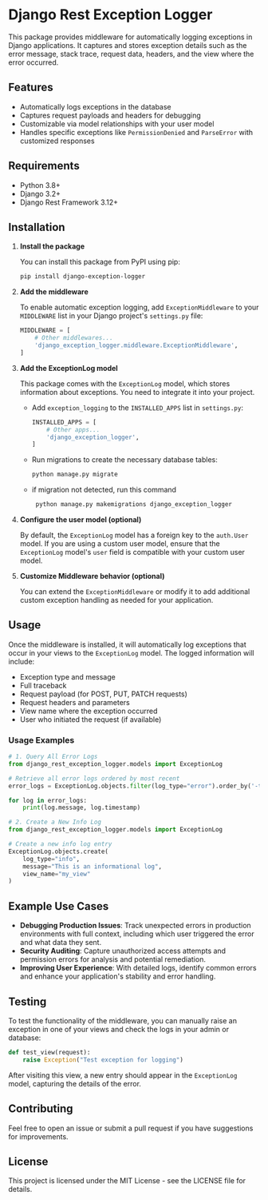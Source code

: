 # Django Rest Exception Logger

This package provides middleware for automatically logging exceptions in Django applications. It captures and stores exception details such as the error message, stack trace, request data, headers, and the view where the error occurred.

## Features

- Automatically logs exceptions in the database
- Captures request payloads and headers for debugging
- Customizable via model relationships with your user model
- Handles specific exceptions like `PermissionDenied` and `ParseError` with customized responses

## Requirements

- Python 3.8+
- Django 3.2+
- Django Rest Framework 3.12+

## Installation

1. **Install the package**

   You can install this package from PyPI using pip:

   ```bash
   pip install django-exception-logger
   ```

2. **Add the middleware**

   To enable automatic exception logging, add `ExceptionMiddleware` to your `MIDDLEWARE` list in your Django project's `settings.py` file:

   ```python
   MIDDLEWARE = [
       # Other middlewares...
       'django_exception_logger.middleware.ExceptionMiddleware',
   ]
   ```

3. **Add the ExceptionLog model**

   This package comes with the `ExceptionLog` model, which stores information about exceptions. You need to integrate it into your project.

   - Add `exception_logging` to the `INSTALLED_APPS` list in `settings.py`:

     ```python
     INSTALLED_APPS = [
         # Other apps...
         'django_exception_logger',
     ]
     ```

   - Run migrations to create the necessary database tables:

     ```bash
     python manage.py migrate
     ```
   - if migration not detected, run this command
     ```bash
      python manage.py makemigrations django_exception_logger
     ```
       

4. **Configure the user model (optional)**

   By default, the `ExceptionLog` model has a foreign key to the `auth.User` model. If you are using a custom user model, ensure that the `ExceptionLog` model's `user` field is compatible with your custom user model.

5. **Customize Middleware behavior (optional)**

   You can extend the `ExceptionMiddleware` or modify it to add additional custom exception handling as needed for your application.

## Usage

Once the middleware is installed, it will automatically log exceptions that occur in your views to the `ExceptionLog` model. The logged information will include:

- Exception type and message
- Full traceback
- Request payload (for POST, PUT, PATCH requests)
- Request headers and parameters
- View name where the exception occurred
- User who initiated the request (if available)

### Usage Examples

```python
# 1. Query All Error Logs
from django_rest_exception_logger.models import ExceptionLog

# Retrieve all error logs ordered by most recent
error_logs = ExceptionLog.objects.filter(log_type="error").order_by('-timestamp')

for log in error_logs:
    print(log.message, log.timestamp)

# 2. Create a New Info Log
from django_rest_exception_logger.models import ExceptionLog

# Create a new info log entry
ExceptionLog.objects.create(
    log_type="info",
    message="This is an informational log",
    view_name="my_view"
)

```

## Example Use Cases

- **Debugging Production Issues**: Track unexpected errors in production environments with full context, including which user triggered the error and what data they sent.
- **Security Auditing**: Capture unauthorized access attempts and permission errors for analysis and potential remediation.
- **Improving User Experience**: With detailed logs, identify common errors and enhance your application's stability and error handling.

## Testing

To test the functionality of the middleware, you can manually raise an exception in one of your views and check the logs in your admin or database:

```python
def test_view(request):
    raise Exception("Test exception for logging")
```

After visiting this view, a new entry should appear in the `ExceptionLog` model, capturing the details of the error.

## Contributing

Feel free to open an issue or submit a pull request if you have suggestions for improvements.

## License

This project is licensed under the MIT License - see the LICENSE file for details.
